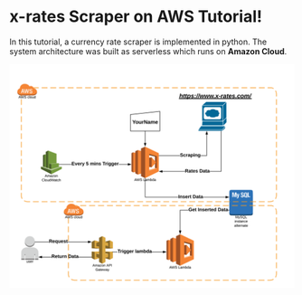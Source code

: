 # x-rates Scraper on AWS Tutorial!

In this tutorial, a currency rate scraper is implemented in python. The system architecture was built as serverless which runs on **Amazon Cloud**.

![architecture](https://raw.githubusercontent.com/ilkayDevran/xrateCrawler-on-aws-demo/master/assets/architecture.png)
